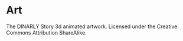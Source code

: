 # Art
The DINARLY Story 3d animated artwork. Licensed under the Creative Commons Attribution ShareAlike.
